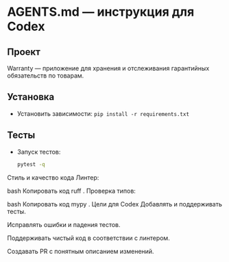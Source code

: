 # AGENTS.md — инструкция для Codex

## Проект
Warranty — приложение для хранения и отслеживания гарантийных обязательств по товарам.

## Установка
- Установить зависимости: `pip install -r requirements.txt`

## Тесты
- Запуск тестов:  
  ```bash
  pytest -q
Стиль и качество кода
Линтер:

bash
Копировать код
ruff .
Проверка типов:

bash
Копировать код
mypy .
Цели для Codex
Добавлять и поддерживать тесты.

Исправлять ошибки и падения тестов.

Поддерживать чистый код в соответствии с линтером.

Создавать PR с понятным описанием изменений.
